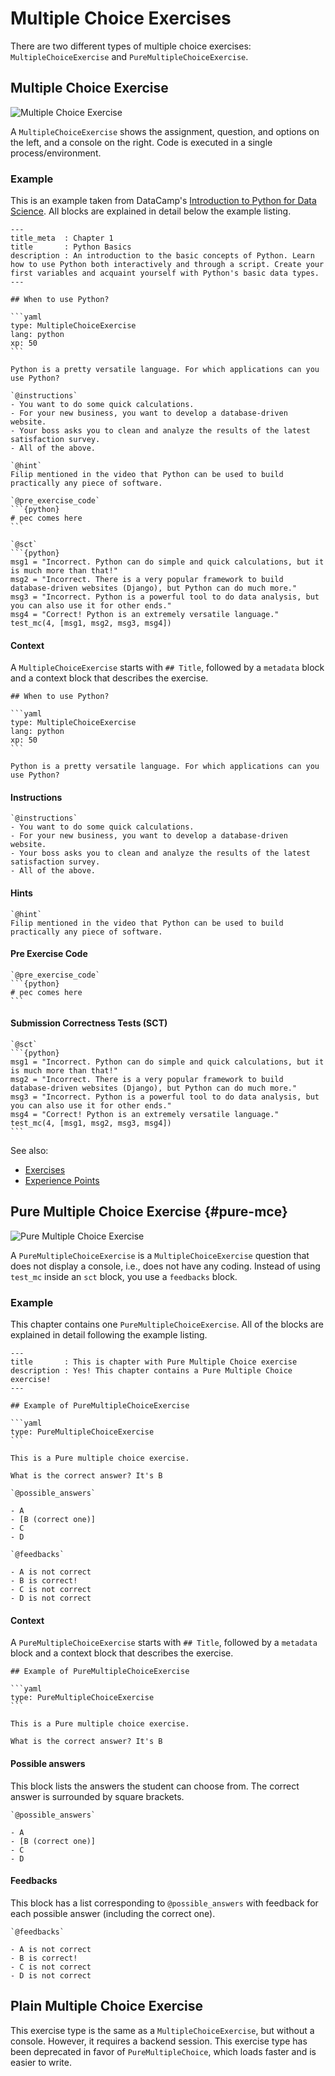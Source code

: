 # Multiple Choice Exercises

There are two different types of multiple choice exercises: `MultipleChoiceExercise` and `PureMultipleChoiceExercise`.

## Multiple Choice Exercise

![Multiple Choice Exercise](/images/MultipleChoiceExerciseR.png)

A `MultipleChoiceExercise` shows the assignment, question, and options on the left, and a console on the right. Code is executed in a single process/environment.

### Example

This is an example taken from DataCamp's [Introduction to Python for Data Science](https://www.datacamp.com/courses/intro-to-python-for-data-science).  All blocks are explained in detail below the example listing.

    ---
    title_meta  : Chapter 1
    title       : Python Basics
    description : An introduction to the basic concepts of Python. Learn how to use Python both interactively and through a script. Create your first variables and acquaint yourself with Python's basic data types.
    ---

    ## When to use Python?

    ```yaml
    type: MultipleChoiceExercise
    lang: python
    xp: 50
    ```

    Python is a pretty versatile language. For which applications can you use Python?

    `@instructions`
    - You want to do some quick calculations.
    - For your new business, you want to develop a database-driven website.
    - Your boss asks you to clean and analyze the results of the latest satisfaction survey.
    - All of the above.

    `@hint`
    Filip mentioned in the video that Python can be used to build practically any piece of software.

    `@pre_exercise_code`
    ```{python}
    # pec comes here
    ```

    `@sct`
    ```{python}
    msg1 = "Incorrect. Python can do simple and quick calculations, but it is much more than that!"
    msg2 = "Incorrect. There is a very popular framework to build database-driven websites (Django), but Python can do much more."
    msg3 = "Incorrect. Python is a powerful tool to do data analysis, but you can also use it for other ends."
    msg4 = "Correct! Python is an extremely versatile language."
    test_mc(4, [msg1, msg2, msg3, msg4])

#### Context

A `MultipleChoiceExercise` starts with `## Title`, followed by a `metadata` block and a context block that describes the exercise.

    ## When to use Python?

    ```yaml
    type: MultipleChoiceExercise
    lang: python
    xp: 50
    ```

    Python is a pretty versatile language. For which applications can you use Python?

#### Instructions

    `@instructions`
    - You want to do some quick calculations.
    - For your new business, you want to develop a database-driven website.
    - Your boss asks you to clean and analyze the results of the latest satisfaction survey.
    - All of the above.

#### Hints

    `@hint`
    Filip mentioned in the video that Python can be used to build practically any piece of software.

#### Pre Exercise Code

    `@pre_exercise_code`
    ```{python}
    # pec comes here
    ```

#### Submission Correctness Tests (SCT)

    `@sct`
    ```{python}
    msg1 = "Incorrect. Python can do simple and quick calculations, but it is much more than that!"
    msg2 = "Incorrect. There is a very popular framework to build database-driven websites (Django), but Python can do much more."
    msg3 = "Incorrect. Python is a powerful tool to do data analysis, but you can also use it for other ends."
    msg4 = "Correct! Python is an extremely versatile language."
    test_mc(4, [msg1, msg2, msg3, msg4])
    ```

See also:
- [Exercises](/courses/exercises/README.md#exercise-blocks)  
- [Experience Points](/courses/xp.md)

## Pure Multiple Choice Exercise {#pure-mce}

![Pure Multiple Choice Exercise](/images/PlainMultipleChoiceExerciseR.png)

A `PureMultipleChoiceExercise` is a `MultipleChoiceExercise` question that does not display a console, i.e., does not have any coding.  Instead of using `test_mc` inside an `sct` block, you use a `feedbacks` block.

### Example

This chapter contains one `PureMultipleChoiceExercise`.  All of the blocks are explained in detail following the example listing.

    ---
    title       : This is chapter with Pure Multiple Choice exercise
    description : Yes! This chapter contains a Pure Multiple Choice exercise!
    ---

    ## Example of PureMultipleChoiceExercise

    ```yaml
    type: PureMultipleChoiceExercise 
    ```

    This is a Pure multiple choice exercise.

    What is the correct answer? It's B

    `@possible_answers`

    - A
    - [B (correct one)]
    - C
    - D

    `@feedbacks`

    - A is not correct
    - B is correct!
    - C is not correct
    - D is not correct

#### Context

A `PureMultipleChoiceExercise` starts with `## Title`, followed by a `metadata` block and a context block that describes the exercise.

    ## Example of PureMultipleChoiceExercise

    ```yaml
    type: PureMultipleChoiceExercise 
    ```

    This is a Pure multiple choice exercise.

    What is the correct answer? It's B

#### Possible answers

This block lists the answers the student can choose from. The correct answer is surrounded by square brackets.

    `@possible_answers`

    - A
    - [B (correct one)]
    - C
    - D

#### Feedbacks

This block has a list corresponding to `@possible_answers` with feedback for each possible answer (including the correct one).

    `@feedbacks`

    - A is not correct
    - B is correct!
    - C is not correct
    - D is not correct

## Plain Multiple Choice Exercise

This exercise type is the same as a `MultipleChoiceExercise`, but without a console. However, it requires a backend session. This exercise type has been deprecated in favor of `PureMultipleChoice`, which loads faster and is easier to write.
